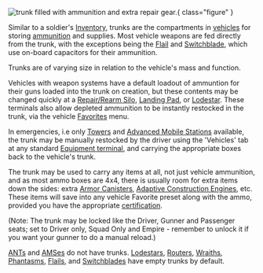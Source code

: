 ![ trunk filled with ammunition and
extra repair gear.](../images/MagTrunk.jpg){ class="figure" }

Similar to a soldier's [Inventory](Inventory.md), trunks are the compartments in
[vehicles](category:_Vehicles.md) for storing
[ammunition](../items/Ammunition.md) and supplies. Most vehicle weapons are fed
directly from the trunk, with the exceptions being the
[Flail](../vehicles/Flail.md) and [Switchblade](../items/Switchblade.md), which
use on-board capacitors for their ammunition.

Trunks are of varying size in relation to the vehicle's mass and function.

Vehicles with weapon systems have a default loadout of ammuntion for their guns
loaded into the trunk on creation, but these contents may be changed quickly at
a [Repair/Rearm Silo](../items/Repair_Rearm_Silo.md),
[Landing Pad](../items/Landing_Pad.md), or [Lodestar](../vehicles/Lodestar.md).
These terminals also allow depleted ammunition to be instantly restocked in the
trunk, via the vehicle [Favorites](Favorites.md) menu.

In emergencies, i.e only [Towers](../locations/Towers.md) and
[Advanced Mobile Stations](../vehicles/Advanced_Mobile_Station.md) available,
the trunk may be manually restocked by the driver using the 'Vehicles' tab at
any standard [Equipment terminal](../items/Equipment_Terminal.md), and carrying
the appropriate boxes back to the vehicle's trunk.

The trunk may be used to carry any items at all, not just vehicle ammunition,
and as most ammo boxes are 4x4, there is usually room for extra items down the
sides: extra [Armor Canisters](../items/Armor_Canister.md),
[Adaptive Construction Engines](../weapons/Adaptive_Construction_Engine.md),
etc. These items will save into any vehicle Favorite preset along with the ammo,
provided you have the appropriate
[certification](../certifications/Certification.md).

(Note: The trunk may be locked like the Driver, Gunner and Passenger seats; set
to Driver only, Squad Only and Empire - remember to unlock it if you want your
gunner to do a manual reload.)

[ANTs](../vehicles/Advanced_Nanite_Transport.md) and
[AMSes](../vehicles/Advanced_Mobile_Station.md) do not have trunks.
[Lodestars](../vehicles/Lodestar.md), [Routers](../vehicles/Router.md),
[Wraiths](../vehicles/Wraith.md), [Phantasms](../vehicles/Phantasm.md),
[Flails](../vehicles/Flail.md), and [Switchblades](../items/Switchblade.md) have
empty trunks by default.
